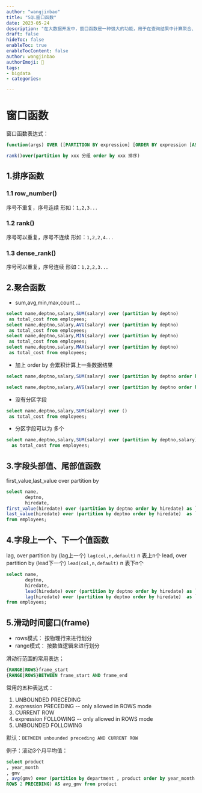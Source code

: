 ```yaml
---
author: "wangjinbao"
title: "SQL窗口函数"
date: 2023-05-24
description: "在大数据开发中，窗口函数是一种强大的功能，用于在查询结果中计算聚合、排序和排名等操作"
draft: false
hideToc: false
enableToc: true
enableTocContent: false
author: wangjinbao
authorEmoji: 👻
tags:
- bigdata
- categories:

---
```

# 窗口函数
窗口函数表达式：
```SQL
function(args) OVER ([PARTITION BY expression] [ORDER BY expression [ASC|DESC]] [frame])

rank()over(partition by xxx 分组 order by xxx 排序)
```
## 1.排序函数
### 1.1 row_number()
序号不重复，序号连续
形如：`1,2,3...`

### 1.2 rank()
序号可以重复，序号不连续
形如：`1,2,2,4...`


### 1.3 dense_rank()
序号可以重复，序号连续
形如：`1,2,2,3...`

## 2.聚合函数
+ sum,avg,min,max,count ...

```SQL
select name,deptno,salary,SUM(salary) over (partition by deptno)
 as total_cost from employees;
select name,deptno,salary,AVG(salary) over (partition by deptno)
 as total_cost from employees;
select name,deptno,salary,MIN(salary) over (partition by deptno)
 as total_cost from employees;
select name,deptno,salary,MAX(salary) over (partition by deptno)
 as total_cost from employees;
```
+ 加上 order by 会累积计算上一条数据结果
```SQL
select name,deptno,salary,SUM(salary) over (partition by deptno order by salary desc ) as total_cost from employees;

select name,deptno,salary,AVG(salary) over (partition by deptno order by salary desc ) as total_cost from employees;
```
+ 没有分区字段
```SQL
select name,deptno,salary,SUM(salary) over ()
 as total_cost from employees;
```
+ 分区字段可以为 多个
```SQL
select name,deptno,salary,SUM(salary) over (partition by deptno,salary)
  as total_cost from employees;
```

## 3.字段头部值、尾部值函数

first_value,last_value over partition by
```SQL
select name,
       deptno,
       hiredate,
first_value(hiredate) over (partition by deptno order by hiredate) as `first`,
last_value(hiredate) over (partition by deptno order by hiredate)  as `last`
from employees;
```

## 4.字段上一个、下一个值函数
lag, over partition by (lag上一个) 
`lag(col,n,default)` n 表上n个
lead, over partition by (lead下一个) 
`lead(col,n,default)` n 表下n个
```SQL
select name,
       deptno,
       hiredate,
       lead(hiredate) over (partition by deptno order by hiredate) as `lead`,
       lag(hiredate) over (partition by deptno order by hiredate)  as `lag`
from employees;
```
## 5.滑动时间窗口(frame)
+ rows模式：
按物理行来进行划分
+ range模式：
按数值逻辑来进行划分

滑动行范围的常用表达；
```SQL
{RANGE|ROWS}frame_start
{RANGE|ROWS}BETWEEN frame_start AND frame_end
```
常用的五种表达式：
1. UNBOUNDED PRECEDING
2. expression PRECEDING -- only allowed in ROWS mode
3. CURRENT ROW
4. expression FOLLOWING -- only allowed in ROWS mode
5. UNBOUNDED FOLLOWING

默认：`BETWEEN unbounded preceding AND CURRENT ROW`

例子：滚动3个月平均值：
```SQL
select product
, year_month
, gmv
, avg(gmv) over (partition by department , product order by year_month
ROWS 2 PRECEDING) AS avg_gmv from product
```